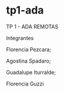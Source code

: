 # tp1-ada
TP 1 - ADA REMOTAS

Integrantes

Florencia Pezcara;

Agostina Spadaro;

Guadalupe Iturralde;

Florencia Guzzi
